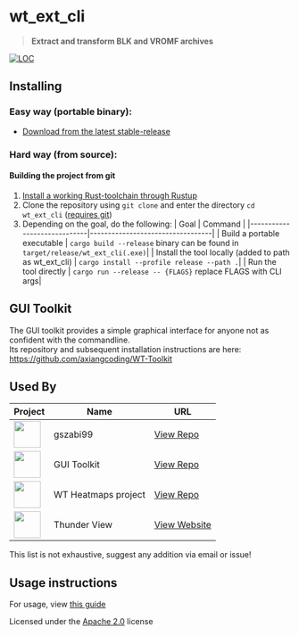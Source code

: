 # wt_ext_cli

> **Extract and transform BLK and VROMF archives**

[![LOC](https://tokei.rs/b1/github/Warthunder-Open-Source-Foundation/wt_ext_cli?type=Rust,Markdown,Javascript,Python,Shell)](https://github.com/search?q=repo%3AWarthunder-Open-Source-Foundation%2Fwt_ext_cli++language%3ARust&type=code)

## Installing

### Easy way (portable binary):

- [Download from the latest stable-release](https://github.com/Warthunder-Open-Source-Foundation/wt_ext_cli/releases?q=prerelease:false)

### Hard way (from source):

#### Building the project from git

1. <a href="https://www.rust-lang.org/tools/install">Install a working Rust-toolchain through Rustup</a>
2. Clone the repository using `git clone` and enter the directory
   `cd wt_ext_cli` ([requires git](https://github.com/git-guides/install-git))
3. Depending on the goal, do the following:
   | Goal | Command |
   |-----------------------------|----------------------------------|
   | Build a portable executable | `cargo build --release` binary can be found in `target/release/wt_ext_cli(.exe)`|
   | Install the tool locally (added to path as wt_ext_cli)    | `cargo install --profile release --path .`|
   | Run the tool directly | `cargo run --release -- {FLAGS}` replace FLAGS with CLI args|

## GUI Toolkit

The GUI toolkit provides a simple graphical interface for anyone not as confident with the commandline.  
Its repository and subsequent installation instructions are here: https://github.com/axiangcoding/WT-Toolkit

## Used By

| Project                                                                          | Name                | URL                                                           |
|----------------------------------------------------------------------------------|---------------------|---------------------------------------------------------------|
| <img src="https://avatars.githubusercontent.com/u/45767091?v=4" width="48">      | gszabi99            | [View Repo](https://github.com/gszabi99/War-Thunder-Datamine) |
| <img src="https://avatars.githubusercontent.com/u/49201354?v=4" width="48">      | GUI Toolkit         | [View Repo](https://github.com/axiangcoding/WT-Toolkit)       |
| <img src="https://avatars.githubusercontent.com/u/80386324?s=48&v=4" width="48"> | WT Heatmaps project | [View Repo](https://github.com/Sgambe33/WT-Plotter)           |
| <img src="" width="48">                                                          | Thunder View        | [View Website](https://thunderview.net/)                      |

This list is not exhaustive, suggest any addition via email or issue!
<!--|<img src="" width="48"> |  | [View Repo]() | -->

## Usage instructions

For usage,
view [this guide](https://github.com/Warthunder-Open-Source-Foundation/wt_ext_cli/releases/latest/download/MANUAL.md)

Licensed under the [Apache 2.0](https://github.com/Warthunder-Open-Source-Foundation/wt_blk/blob/master/LICENSE) license
